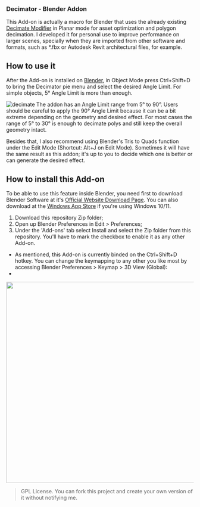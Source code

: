 ### Decimator - Blender Addon

This Add-on is actually a macro for Blender that uses the already existing <a href="https://docs.blender.org/manual/en/latest/modeling/modifiers/generate/decimate.html">Decimate Modifier</a> in Planar mode for asset optimization and polygon decimation. I developed it for personal use to improve performance on larger scenes, specially when they are imported from other software and formats, such as *.fbx or Autodesk Revit architectural files, for example.

## How to use it

After the Add-on is installed on <a href="https://www.blender.org/">Blender</a>, in Object Mode press Ctrl+Shift+D to bring the Decimator pie menu and select the desired Angle Limit.
For simple objects, 5° Angle Limit is more than enough.

![decimate](https://user-images.githubusercontent.com/108239558/210245413-3ad654c9-e687-4985-ac7e-70565422c42e.gif)
The addon has an Angle Limit range from 5° to 90°. Users should be careful to apply the 90° Angle Limit because it can be a bit extreme depending on the geometry and desired effect. For most cases the range of 5° to 30° is enough to decimate polys and still keep the overall geometry intact.

Besides that, I also recommend using Blender's Tris to Quads function under the Edit Mode (Shortcut: Alt+J on Edit Mode). Sometimes it will have the same result as this addon; it's up to you to decide which one is better or can generate the desired effect.

## How to install this Add-on
To be able to use this feature inside Blender, you need first to download Blender Software at it's [Official Website Download Page](https://www.blender.org/download/). You can also download at the [Windows App Store](https://apps.microsoft.com/store/detail/blender/9PP3C07GTVRH) if you're using Windows 10/11.

1. Download this repository Zip folder;
2. Open up Blender Preferences in Edit > Preferences;
3. Under the 'Add-ons' tab select Install and select the Zip folder from this repository. You'll have to mark the checkbox to enable it as any other Add-on.

- As mentioned, this Add-on is currently binded on the Ctrl+Shift+D hotkey. You can change the keymapping to any other you like most by accessing Blender Preferences > Keymap > 3D View (Global):
- 
<img src="https://user-images.githubusercontent.com/108239558/210252075-614e3851-cb6a-4d94-a9bf-28b5a1e4c5e2.png" width="540" />

> GPL License.
You can fork this project and create your own version of it without notifying me.

